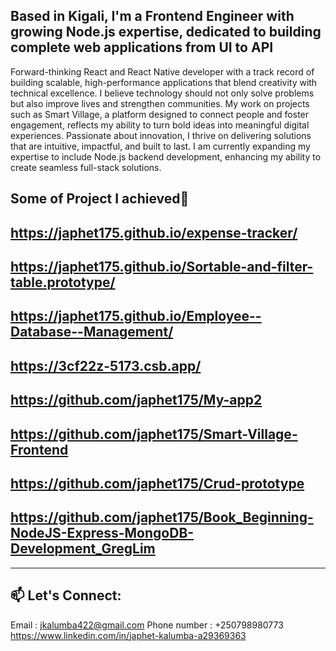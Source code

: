 **Based in Kigali, I'm a Frontend Engineer with growing Node.js expertise, dedicated to building complete web applications from UI to API**
----------------------------------------
Forward-thinking React and React Native developer with a track record of building scalable, high-performance applications that blend creativity with technical excellence. I believe technology should not only solve problems but also improve lives and strengthen communities. My work on projects such as Smart Village, a platform designed to connect people and foster engagement, reflects my ability to turn bold ideas into meaningful digital experiences. Passionate about innovation, I thrive on delivering solutions that are intuitive, impactful, and built to last. I am currently expanding my expertise to include Node.js backend development, enhancing my ability to create seamless full-stack solutions.


**Some of Project I achieved**🚀
---
https://japhet175.github.io/expense-tracker/
---
https://japhet175.github.io/Sortable-and-filter-table.prototype/
---
https://japhet175.github.io/Employee--Database--Management/
---
https://3cf22z-5173.csb.app/
---
https://github.com/japhet175/My-app2
---
https://github.com/japhet175/Smart-Village-Frontend
---
https://github.com/japhet175/Crud-prototype
---
https://github.com/japhet175/Book_Beginning-NodeJS-Express-MongoDB-Development_GregLim
---

---


## 📫 Let's Connect:
Email : jkalumba422@gmail.com
Phone number : +250798980773
https://www.linkedin.com/in/japhet-kalumba-a29369363
